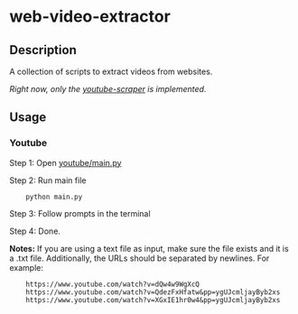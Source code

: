 # web-video-extractor

## Description

A collection of scripts to extract videos from websites. 

*Right now, only the [youtube-scraper](./youtube/main.py) is implemented.*

## Usage

### Youtube

Step 1: Open [youtube/main.py](./youtube/main.py)

Step 2: Run main file

```
    python main.py
```

Step 3: Follow prompts in the terminal

Step 4: Done. 

**Notes:** If you are using a text file as input, make sure the file exists and it is a .txt file. Additionally, the URLs should be separated by newlines. For example: 

```text 
    https://www.youtube.com/watch?v=dQw4w9WgXcQ
    https://www.youtube.com/watch?v=QdezFxHfatw&pp=ygUJcmljayByb2xs 
    https://www.youtube.com/watch?v=XGxIE1hr0w4&pp=ygUJcmljayByb2xs
```
